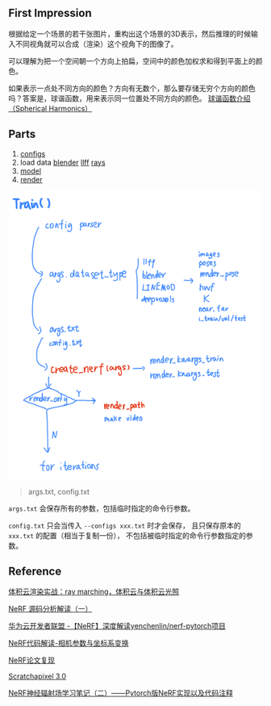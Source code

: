 
## First Impression


根据给定一个场景的若干张图片，重构出这个场景的3D表示，然后推理的时候输入不同视角就可以合成（渲染）这个视角下的图像了。

可以理解为把一个空间朝一个方向上拍扁，空间中的颜色加权求和得到平面上的颜色。

如果表示一点处不同方向的颜色？方向有无数个，那么要存储无穷个方向的颜色吗？答案是，球谐函数，用来表示同一位置处不同方向的颜色。
[球谐函数介绍（Spherical Harmonics）](https://zhuanlan.zhihu.com/p/351289217)

## Parts

1. [configs](./configs.md)
2. load data
   [blender](./blender.md)
   [llff](./llff.md)
   [rays](./rays.md)
3. [model](./model.md)
4. [render](./render.md)

![图 2](../images/15935ba840da1b163115ba0611ce287d66931a6391fd78c8169115b45d85dac2.png)  

> args.txt, config.txt

`args.txt` 会保存所有的参数，包括临时指定的命令行参数。

`config.txt` 只会当传入 `--configs xxx.txt` 时才会保存， 且只保存原本的 `xxx.txt` 的配置（相当于复制一份）， 不包括被临时指定的命令行参数指定的参数。

## Reference

[体积云渲染实战：ray marching，体积云与体积云光照](https://blog.csdn.net/weixin_44176696/article/details/113090350)

[NeRF 源码分析解读（一）](https://blog.csdn.net/qq_41071191/article/details/125440451)

[华为云开发者联盟 -【NeRF】深度解读yenchenlin/nerf-pytorch项目](https://huaweicloud.csdn.net/63806ddedacf622b8df88375.html)

[NeRF代码解读-相机参数与坐标系变换](https://zhuanlan.zhihu.com/p/593204605)

[NeRF论文复现](https://enigmatisms.github.io/2022/03/27/NeRF%E8%AE%BA%E6%96%87%E5%A4%8D%E7%8E%B0/)

[Scratchapixel 3.0](https://www.scratchapixel.com/index.html)

[NeRF神经辐射场学习笔记（二）——Pytorch版NeRF实现以及代码注释](https://blog.csdn.net/weixin_44292547/article/details/126249933)
